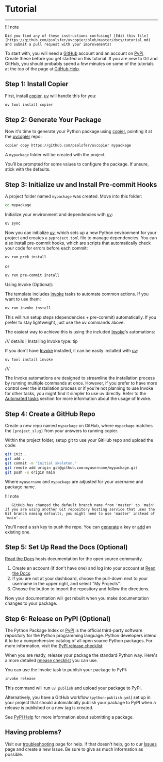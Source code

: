 # Tutorial

----

!!! note

    Did you find any of these instructions confusing? [Edit this file](https://github.com/psolsfer/uvcopier/blob/master/docs/tutorial.md) and submit a pull request with your improvements!

To start with, you will need a [GitHub] account and an account on [PyPI]. Create these before you get started on this tutorial. If you are new to Git and GitHub, you should probably spend a few minutes on some of the tutorials at the top of the page at [GitHub Help].

## Step 1: Install Copier

First, install [copier]. [uv] will handle this for you:

```bash linenums="0"
uv tool install copier
```

## Step 2: Generate Your Package

Now it's time to generate your Python package using [copier], pointing it at the [uvcopier] repo:

```bash linenums="0"
copier copy https://github.com/psolsfer/uvcopier mypackage
```

A ``mypackage`` folder will be created with the project.

You’ll be prompted for some values to configure the package.
If unsure, stick with the defaults.

## Step 3: Initialize uv and Install Pre-commit Hooks

A project folder named ``mypackage`` was created. Move into this folder:

```bash linenums="0"
cd mypackage
```

Initialize your environment and dependencies with [uv]:

```bash linenums="0"
uv sync
```

Now you can initialize [uv], which sets up a new Python environment for your project and creates a `pyproject.toml` file to manage dependencies. You can also install pre-commit hooks, which are scripts that automatically check your code for errors before each commit:

```bash linenums="0"
uv run prek install
```
or

```bash linenums="0"
uv run pre-commit install
```

Using Invoke (Optional):

The template includes [Invoke] tasks to automate common actions. If you want to use them:

```bash linenums="0"
uv run invoke install
```

This will run setup steps (dependencies + pre-commit) automatically.
If you prefer to stay lightweight, just use the uv commands above.

The easiest way to achieve this is using the included [Invoke]'s automations:

/// details | Installing Invoke
    type: tip

If you don't have [Invoke] installed, it can be easily installed with [uv]:

```bash linenums="0"
uv tool install invoke
```

///

The Invoke automations are designed to streamline the installation process by running multiple commands at once. However, if you prefer to have more control over the installation process or if you’re not planning to use Invoke for other tasks, you might find it simpler to use uv directly. Refer to the [Automated tasks](automated_tasks.md) section for more information about the usage of Invoke.

## Step 4: Create a GitHub Repo

Create a new repo named `mypackage` on GitHub, where `mypackage` matches the `[project_slug]` from your answers to running copier.

Within the project folder, setup git to use your GitHub repo and upload the code:

```bash linenums="0"
git init .
git add .
git commit -m "Initial skeleton."
git remote add origin git@github.com:myusername/mypackage.git
git push -u origin main
```

Where `myusername` and `mypackage` are adjusted for your username and package name.

!!! note

       GitHub has changed the default branch name from 'master' to 'main'. If you are using another Git repository hosting service that uses the Git branch naming defaults, you might need to use 'master' instead of 'main'.

You'll need a ssh key to push the repo. You can [generate] a key or [add] an existing one.

[generate]: https://help.github.com/articles/generating-a-new-ssh-key-and-adding-it-to-the-ssh-agent/
[add]: https://help.github.com/articles/adding-a-new-ssh-key-to-your-github-account/

## Step 5: Set Up Read the Docs (Optional)

[Read the Docs] hosts documentation for the open source community.

1. Create an account (if don't have one) and log into your account at [Read the Docs].
2. If you are not at your dashboard, choose the pull-down next to your username in the upper right, and select "My Projects".
3. Choose the button to import the repository and follow the directions.

Now your documentation will get rebuilt when you make documentation changes to your package.

## Step 6: Release on PyPI (Optional)

The Python Package Index or [PyPI] is the official third-party software repository for the Python programming language. Python developers intend it to be a comprehensive catalog of all open source Python packages. For more information, visit the [PyPI release checklist]

When you are ready, release your package the standard Python way. Here's a more detailed [release checklist](pypi_release_checklist.md) you can use.

You can use the Invoke task to publish your package to PyPI:

```bash linenums="0"
invoke release
```

This command will run `uv publish` and upload your package to PyPI.

Alternatively, you have a GitHub workflow (`python-publish.yml`) set up in your project that should automatically publish your package to PyPI when a release is published or a new tag is created.

See [PyPI Help] for more information about submitting a package.

## Having problems?

Visit our [troubleshooting](troubleshooting.md) page for help. If that doesn't help, go to our [Issues] page and create a new Issue. Be sure to give as much information as possible.

[copier]: <https://copier.readthedocs.io/>
[GitHub]: https://github.com/
[GitHub Help]: https://help.github.com/
[Invoke]: https://www.pyinvoke.org/
[Issues]: <https://github.com/psolsfer/uvcopier/issues>
[uv]: <https://docs.astral.sh/uv/>
[PyPI]: https://pypi.python.org/pypi
[PyPI Help]: https://pypi.org/help/#publishing
[PyPI release checklist]: pypi_release_checklist.md
[Read the Docs]: <https://readthedocs.org/>
[uvcopier]: https://github.com/psolsfer/uvcopier
